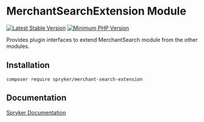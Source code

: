 # MerchantSearchExtension Module
[![Latest Stable Version](https://poser.pugx.org/spryker/merchant-search-extension/v/stable.svg)](https://packagist.org/packages/spryker/merchant-search-extension)
[![Minimum PHP Version](https://img.shields.io/badge/php-%3E%3D%207.4-8892BF.svg)](https://php.net/)

Provides plugin interfaces to extend MerchantSearch module from the other modules.

## Installation

```
composer require spryker/merchant-search-extension
```

## Documentation

[Spryker Documentation](https://documentation.spryker.com/module_guide/overview.htm)
